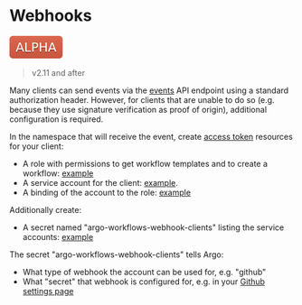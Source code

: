 # Webhooks

![alpha](assets/alpha.svg)

> v2.11 and after

Many clients can send events via the [events](events.md) API endpoint using a standard authorization header. However, for clients that are unable to do so (e.g. because they use signature verification as proof of origin), additional configuration is required.

In the namespace that will receive the event, create [access token](access-token.md) resources for your client:

* A role with permissions to get workflow templates and to create a workflow: [example](https://raw.githubusercontent.com/nholuongut/argo-workflows/master/manifests/quick-start/base/webhooks/submit-workflow-template-role.yaml)
* A service account for the client: [example](https://raw.githubusercontent.com/nholuongut/argo-workflows/master/manifests/quick-start/base/webhooks/github.com-sa.yaml). 
* A binding of the account to the role: [example](https://raw.githubusercontent.com/nholuongut/argo-workflows/master/manifests/quick-start/base/webhooks/github.com-rolebinding.yaml)

Additionally create:

* A secret named "argo-workflows-webhook-clients" listing the service accounts: [example](https://raw.githubusercontent.com/nholuongut/argo-workflows/master/manifests/quick-start/base/webhooks/argo-workflows-webhook-clients-secret.yaml)

The secret "argo-workflows-webhook-clients" tells Argo:

* What type of webhook the account can be used for, e.g. "github" 
* What "secret" that webhook is configured for, e.g. in your [Github settings page](https://github.com/alexec/argo/settings/hooks) 

